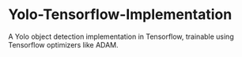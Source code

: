 # Yolo-Tensorflow-Implementation
A Yolo object detection implementation in Tensorflow, trainable using Tensorflow optimizers like ADAM. 
